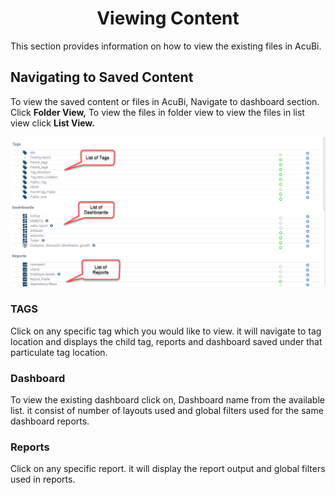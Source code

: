 
<center><h1>Viewing Content</h1></center>

This section provides information on how to view the existing files in AcuBi.

## Navigating to Saved Content 

To view the saved content or files in AcuBi, Navigate to dashboard section. Click **Folder View,**  To view the files in folder view to view the files in list view click **List View.**

![enter image description here](https://raw.githubusercontent.com/sv18042016/fp1/54f7e3de626de02bf1385a480a0a645223cfeeb5/images/view_content.png)

### TAGS

Click on any specific tag which you would like to view. it will navigate to tag location and displays the child tag, reports and dashboard saved under that particulate tag location.

### Dashboard

 To view the existing dashboard click on, Dashboard name from the available list. it consist of number of layouts used and global filters used for the same dashboard reports.
 
 ### Reports
 
 Click on any specific report. it will display the report output and global filters used in reports.



<!--stackedit_data:
eyJoaXN0b3J5IjpbMTc1NDgyNjI1LDE4MTY5MzEzNDAsMTgzOD
E5MzQyMCwxODM3NDQ0ODIwLDE3OTIxNDc5NDcsLTM0NDU5NDg0
NiwtMTU2OTA0ODIyNiwxMzk5NzM2MF19
-->